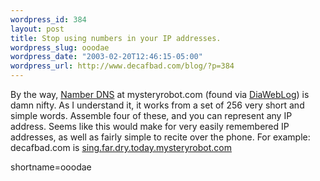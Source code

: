 ```yaml
--- 
wordpress_id: 384
layout: post
title: Stop using numbers in your IP addresses.
wordpress_slug: ooodae
wordpress_date: "2003-02-20T12:46:15-05:00"
wordpress_url: http://www.decafbad.com/blog/?p=384
---
```

By the way, <a href="http://mysteryrobot.com/cgi/namber?address=www.decafbad.com" target="_top">Namber DNS</a> at mysteryrobot.com (found via <a href="http://www.diaweblog.org" target="_top">DiaWebLog</a>) is damn nifty.  As I understand it, it works from a set of 256 very short and simple words.  Assemble four of these, and you can represent any IP address.  Seems like this would make for very easily remembered IP addresses, as well as fairly simple to recite over the phone.
For example: decafbad.com is <a href="http://sing.far.dry.today.mysteryrobot.com" target="_top">sing.far.dry.today.mysteryrobot.com</a>
<!--more-->
shortname=ooodae

